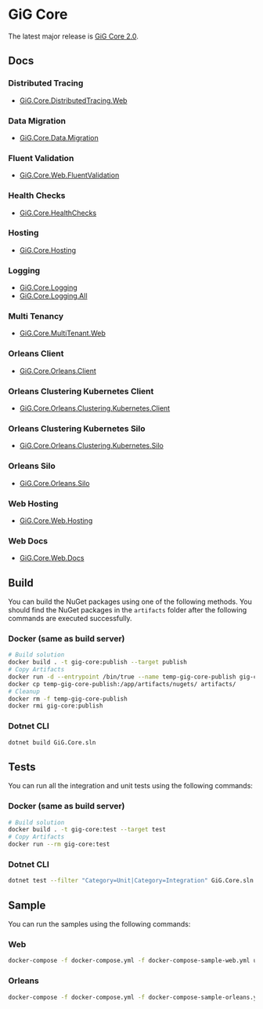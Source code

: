 # GiG Core

The latest major release is [GiG Core 2.0](release-notes/2.0/2.0.0.md).

## Docs

### Distributed Tracing
* [GiG.Core.DistributedTracing.Web](docs/GiG.Core.DistributedTracing.Web.md)

### Data Migration
* [GiG.Core.Data.Migration](docs/GiG.Core.Data.Migration.md)

### Fluent Validation
* [GiG.Core.Web.FluentValidation](docs/GiG.Core.Web.FluentValidation.md)

### Health Checks
* [GiG.Core.HealthChecks](docs/GiG.Core.HealthChecks.md)

### Hosting
* [GiG.Core.Hosting](docs/GiG.Core.Hosting.md)

### Logging
* [GiG.Core.Logging](docs/GiG.Core.Logging.md)
* [GiG.Core.Logging.All](docs/GiG.Core.Logging.All.md)

### Multi Tenancy
* [GiG.Core.MultiTenant.Web](docs/GiG.Core.MultiTenant.Web.md)

### Orleans Client
* [GiG.Core.Orleans.Client](docs/GiG.Core.Orleans.Client.md)

### Orleans Clustering Kubernetes Client
* [GiG.Core.Orleans.Clustering.Kubernetes.Client](docs/GiG.Core.Orleans.Clustering.Kubernetes.Client.md)

### Orleans Clustering Kubernetes Silo
* [GiG.Core.Orleans.Clustering.Kubernetes.Silo](docs/GiG.Core.Orleans.Clustering.Kubernetes.Silo.md)

### Orleans Silo
* [GiG.Core.Orleans.Silo](docs/GiG.Core.Orleans.Silo.md)

### Web Hosting
* [GiG.Core.Web.Hosting](docs/GiG.Core.Web.Hosting.md)

### Web Docs
* [GiG.Core.Web.Docs](docs/GiG.Core.Web.Docs.md)


## Build

You can build the NuGet packages using one of the following methods. You should find the NuGet packages in the `artifacts` folder after the following commands are executed successfully.

### Docker (same as build server)

```sh
# Build solution
docker build . -t gig-core:publish --target publish
# Copy Artifacts
docker run -d --entrypoint /bin/true --name temp-gig-core-publish gig-core:publish
docker cp temp-gig-core-publish:/app/artifacts/nugets/ artifacts/
# Cleanup
docker rm -f temp-gig-core-publish
docker rmi gig-core:publish
```

### Dotnet CLI

```sh
dotnet build GiG.Core.sln
```

## Tests

You can run all the integration and unit tests using the following commands:

### Docker (same as build server)

```sh
# Build solution
docker build . -t gig-core:test --target test
# Copy Artifacts
docker run --rm gig-core:test
```

### Dotnet CLI

```sh
dotnet test --filter "Category=Unit|Category=Integration" GiG.Core.sln 
```

## Sample

You can run the samples using the following commands:

### Web

```sh
docker-compose -f docker-compose.yml -f docker-compose-sample-web.yml up --build
```

### Orleans

```sh
docker-compose -f docker-compose.yml -f docker-compose-sample-orleans.yml up --build
```